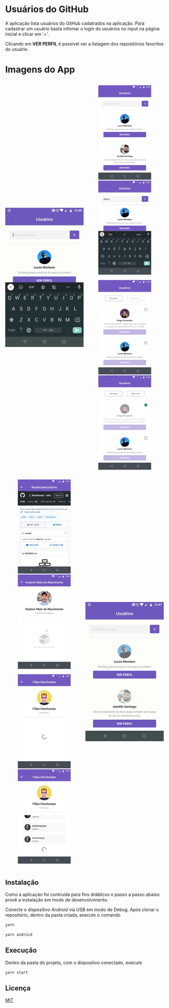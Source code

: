 # Usuários do GitHub

A aplicação lista usuários do GitHub cadatrados na aplicação. Para cadastrar um usuário basta infomar o login do usuários no input na página inicial e clicar em '+'.

Clicando em <strong>VER PERFIL</strong> é possível ver a listagem dos repositórios favoritos do usuário.

<!-- # App
<p align="center">
  <img src=".github/github-users.gif" width="300px"} />
</p> -->

# Imagens do App
<div style="display: flex !important; align-items: center; justify-content: center">
  <div style="margin-right: 8px">
    <img src=".github/github-users-2.gif" width="350px"} />
  </div>
  <div width="10%">
    <p align="center">
      <img src=".github/user-list.jpg" width="168px" style="margin: 0 2px"} />
      <img src=".github/add-user.jpg" width="168px" style="margin: 0 2px"} />
    </p>
    <p align="center">
      <img src=".github/mark-user-to-remove.jpg" width="168px" style="margin: 0 2px"} />
      <img src=".github/remove-user.jpg" width="168px" style="margin: 0 2px"} />
    </p>
  </div>
</div>
<div style="display: flex !important; align-items: center; justify-content: center">
  <div width="10%">
    <p align="center">
      <img src=".github/open-repository.jpg" width="168px" style="margin: 0 2px"} />
      <img src=".github/without-starred-list.jpg" width="168px" style="margin: 0 2px"} />
    </p>
    <p align="center">
      <img src=".github/loading-starred-list.jpg" width="168px" style="margin: 0 2px"} />
      <img src=".github/view-starred-list.jpg" width="168px" style="margin: 0 2px"} />
    </p>
  </div>
   <div style="margin-left: 8px">
    <img src=".github/github-users-1.gif" width="350px"} />
  </div>
</div>

>

## Instalação

Como a aplicação foi contruída para fins didáticos o passo a passo abaixo provê a instalação em modo de desenvolvimento.

Conecte o dispositivo Android via USB em modo de Debug. Após clonar o repositório, dentro da pasta criada, execute o comando

```bash
yarn
```
```bash
yarn android
```

## Execução

Dentro da pasta do projeto, com o dispositivo conectado, execute

```bash
yarn start
```

## Licença
[MIT](https://choosealicense.com/licenses/mit/)
